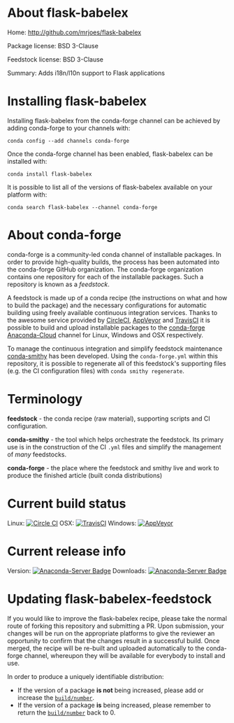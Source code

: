 About flask-babelex
===================

Home: http://github.com/mrjoes/flask-babelex

Package license: BSD 3-Clause

Feedstock license: BSD 3-Clause

Summary: Adds i18n/l10n support to Flask applications



Installing flask-babelex
========================

Installing flask-babelex from the conda-forge channel can be achieved by adding conda-forge to your channels with:

```
conda config --add channels conda-forge
```

Once the conda-forge channel has been enabled, flask-babelex can be installed with:

```
conda install flask-babelex
```

It is possible to list all of the versions of flask-babelex available on your platform with:

```
conda search flask-babelex --channel conda-forge
```


About conda-forge
=================

conda-forge is a community-led conda channel of installable packages.
In order to provide high-quality builds, the process has been automated into the
conda-forge GitHub organization. The conda-forge organization contains one repository 
for each of the installable packages. Such a repository is known as a *feedstock*.

A feedstock is made up of a conda recipe (the instructions on what and how to build
the package) and the necessary configurations for automatic building using freely
available continuous integration services. Thanks to the awesome service provided by
[CircleCI](https://circleci.com/), [AppVeyor](http://www.appveyor.com/)
and [TravisCI](https://travis-ci.org/) it is possible to build and upload installable
packages to the [conda-forge](https://anaconda.org/conda-forge)
[Anaconda-Cloud](http://docs.anaconda.org/) channel for Linux, Windows and OSX respectively.

To manage the continuous integration and simplify feedstock maintenance
[conda-smithy](http://github.com/conda-forge/conda-smithy) has been developed.
Using the ``conda-forge.yml`` within this repository, it is possible to regenerate all of
this feedstock's supporting files (e.g. the CI configuration files) with ``conda smithy regenerate``.


Terminology
===========

**feedstock** - the conda recipe (raw material), supporting scripts and CI configuration.

**conda-smithy** - the tool which helps orchestrate the feedstock.
                   Its primary use is in the construction of the CI ``.yml`` files
                   and simplify the management of *many* feedstocks.

**conda-forge** - the place where the feedstock and smithy live and work to
                  produce the finished article (built conda distributions)

Current build status
====================

Linux: [![Circle CI](https://circleci.com/gh/conda-forge/flask-babelex-feedstock.svg?style=svg)](https://circleci.com/gh/conda-forge/flask-babelex-feedstock)
OSX: [![TravisCI](https://travis-ci.org/conda-forge/flask-babelex-feedstock.svg?branch=master)](https://travis-ci.org/conda-forge/flask-babelex-feedstock) 
Windows: [![AppVeyor](https://ci.appveyor.com/api/projects/status/github/conda-forge/flask-babelex-feedstock?svg=True)](https://ci.appveyor.com/project/conda-forge/flask-babelex-feedstock/branch/master)

Current release info
====================
Version: [![Anaconda-Server Badge](https://anaconda.org/conda-forge/flask-babelex/badges/version.svg)](https://anaconda.org/conda-forge/flask-babelex)
Downloads: [![Anaconda-Server Badge](https://anaconda.org/conda-forge/flask-babelex/badges/downloads.svg)](https://anaconda.org/conda-forge/flask-babelex)


Updating flask-babelex-feedstock
================================

If you would like to improve the flask-babelex recipe, please take the normal
route of forking this repository and submitting a PR. Upon submission, your changes will
be run on the appropriate platforms to give the reviewer an opportunity to confirm that the
changes result in a successful build. Once merged, the recipe will be re-built and uploaded
automatically to the conda-forge channel, whereupon they will be available for everybody to
install and use.

In order to produce a uniquely identifiable distribution:
 * If the version of a package **is not** being increased, please add or increase
   the [``build/number``](http://conda.pydata.org/docs/building/meta-yaml.html#build-number-and-string). 
 * If the version of a package **is** being increased, please remember to return
   the [``build/number``](http://conda.pydata.org/docs/building/meta-yaml.html#build-number-and-string)
   back to 0.
